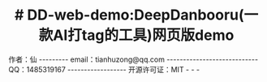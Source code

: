 <p align="center">
  <h1 style="text-align: center;"># DD-web-demo:DeepDanbooru(一款AI打tag的工具)网页版demo</h1>
</p>
作者：仙
---------
email：tianhuzong@qq.com
----------------------------
QQ：1485319167
------------------
开源许可证：MIT
- - -
